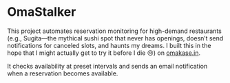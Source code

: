 # OmaStalker

This project automates reservation monitoring for high-demand restaurants (e.g., Sugita—the mythical sushi spot that never has openings, doesn’t send notifications for canceled slots, and haunts my dreams. I built this in the hope that I might actually get to try it before I die 😢) on [omakase.in](https://omakase.in).  

It checks availability at preset intervals and sends an email notification when a reservation becomes available.
